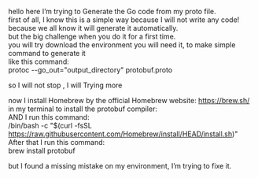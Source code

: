 hello here I’m trying to Generate the Go code from my proto file.<br />
first of all, I know this is a simple way because I will not write any code!<br />
because we all know it will generate it automatically.<br />
but the big challenge when you do it for a first time.<br />
you will try download the environment you will need it, to make simple command to generate it<br />
like this command:<br />
protoc --go_out="output_directory" protobuf.proto<br />


so I will not stop , I will Trying more<br />

now I install Homebrew by the official Homebrew website: https://brew.sh/ in my terminal to install the protobuf compiler:<br />
AND I run this command:<br />
/bin/bash -c "$(curl -fsSL https://raw.githubusercontent.com/Homebrew/install/HEAD/install.sh)"<br />
After that I run this command:<br />
brew install protobuf<br />

but I found a missing mistake on my environment, I’m trying to fixe it.<br />
